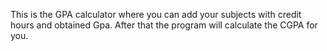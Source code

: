 This is the GPA calculator where you can add your subjects with credit hours and obtained Gpa. After that the program will calculate the CGPA for you.
